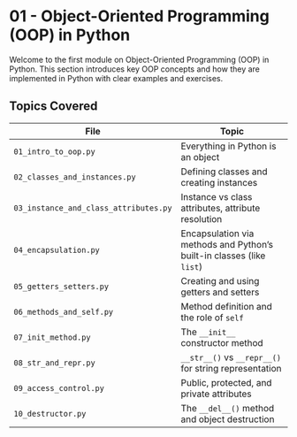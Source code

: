 # 01 - Object-Oriented Programming (OOP) in Python

Welcome to the first module on Object-Oriented Programming (OOP) in Python. This section introduces key OOP concepts and how they are implemented in Python with clear examples and exercises.

## Topics Covered

| File                                  | Topic                                                                 |
| ------------------------------------- | --------------------------------------------------------------------- |
| `01_intro_to_oop.py`                  | Everything in Python is an object                                     |
| `02_classes_and_instances.py`         | Defining classes and creating instances                               |
| `03_instance_and_class_attributes.py` | Instance vs class attributes, attribute resolution                    |
| `04_encapsulation.py`                 | Encapsulation via methods and Python’s built-in classes (like `list`) |
| `05_getters_setters.py`               | Creating and using getters and setters                                |
| `06_methods_and_self.py`              | Method definition and the role of `self`                              |
| `07_init_method.py`                   | The `__init__` constructor method                                     |
| `08_str_and_repr.py`                  | `__str__()` vs `__repr__()` for string representation                 |
| `09_access_control.py`                | Public, protected, and private attributes                             |
| `10_destructor.py`                    | The `__del__()` method and object destruction                         |
